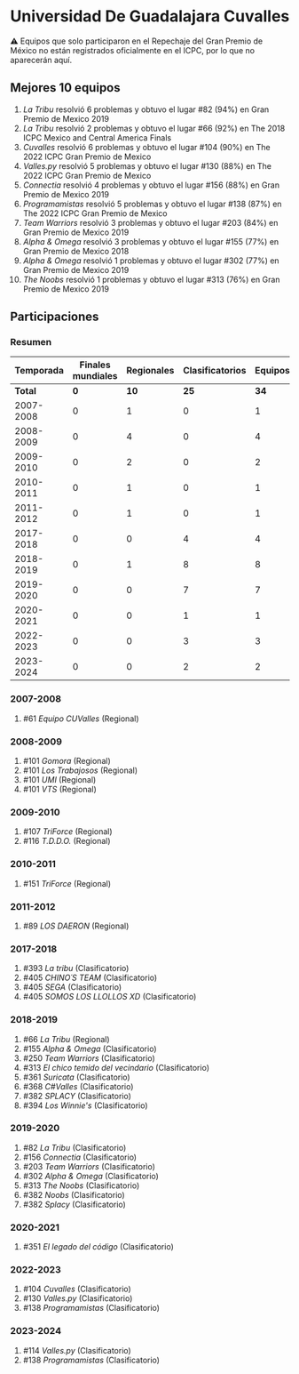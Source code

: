 # Universidad De Guadalajara Cuvalles

:warning: Equipos que solo participaron en el Repechaje del Gran Premio de México no están registrados oficialmente en el ICPC, por lo que no aparecerán aquí.

## Mejores 10 equipos

1. _La Tribu_ resolvió 6 problemas y obtuvo el lugar #82 (94%) en Gran Premio de Mexico 2019
1. _La Tribu_ resolvió 2 problemas y obtuvo el lugar #66 (92%) en The 2018 ICPC Mexico and Central America Finals
1. _Cuvalles_ resolvió 6 problemas y obtuvo el lugar #104 (90%) en The 2022 ICPC Gran Premio de Mexico
1. _Valles.py_ resolvió 5 problemas y obtuvo el lugar #130 (88%) en The 2022 ICPC Gran Premio de Mexico
1. _Connectia_ resolvió 4 problemas y obtuvo el lugar #156 (88%) en Gran Premio de Mexico 2019
1. _Programamistas_ resolvió 5 problemas y obtuvo el lugar #138 (87%) en The 2022 ICPC Gran Premio de Mexico
1. _Team Warriors_ resolvió 3 problemas y obtuvo el lugar #203 (84%) en Gran Premio de Mexico 2019
1. _Alpha & Omega_ resolvió 3 problemas y obtuvo el lugar #155 (77%) en Gran Premio de Mexico 2018
1. _Alpha & Omega_ resolvió 1 problemas y obtuvo el lugar #302 (77%) en Gran Premio de Mexico 2019
1. _The Noobs_ resolvió 1 problemas y obtuvo el lugar #313 (76%) en Gran Premio de Mexico 2019

## Participaciones

### Resumen

| Temporada | Finales mundiales | Regionales | Clasificatorios | Equipos |
| --- | --- | --- | --- | --- |
| **Total** | **0** | **10** | **25** | **34** |
| 2007-2008 | 0 | 1 | 0 | 1 |
| 2008-2009 | 0 | 4 | 0 | 4 |
| 2009-2010 | 0 | 2 | 0 | 2 |
| 2010-2011 | 0 | 1 | 0 | 1 |
| 2011-2012 | 0 | 1 | 0 | 1 |
| 2017-2018 | 0 | 0 | 4 | 4 |
| 2018-2019 | 0 | 1 | 8 | 8 |
| 2019-2020 | 0 | 0 | 7 | 7 |
| 2020-2021 | 0 | 0 | 1 | 1 |
| 2022-2023 | 0 | 0 | 3 | 3 |
| 2023-2024 | 0 | 0 | 2 | 2 |

### 2007-2008

1. #61 _Equipo CUValles_ (Regional)

### 2008-2009

1. #101 _Gomora_ (Regional)
1. #101 _Los Trabajosos_ (Regional)
1. #101 _UMI_ (Regional)
1. #101 _VTS_ (Regional)

### 2009-2010

1. #107 _TriForce_ (Regional)
1. #116 _T.D.D.O._ (Regional)

### 2010-2011

1. #151 _TriForce_ (Regional)

### 2011-2012

1. #89 _LOS DAERON_ (Regional)

### 2017-2018

1. #393 _La tribu_ (Clasificatorio)
1. #405 _CHINO´S TEAM_ (Clasificatorio)
1. #405 _SEGA_ (Clasificatorio)
1. #405 _SOMOS LOS LLOLLOS XD_ (Clasificatorio)

### 2018-2019

1. #66 _La Tribu_ (Regional)
1. #155 _Alpha & Omega_ (Clasificatorio)
1. #250 _Team Warriors_ (Clasificatorio)
1. #313 _El chico temido del vecindario_ (Clasificatorio)
1. #361 _Suricata_ (Clasificatorio)
1. #368 _C#Valles_ (Clasificatorio)
1. #382 _SPLACY_ (Clasificatorio)
1. #394 _Los Winnie's_ (Clasificatorio)

### 2019-2020

1. #82 _La Tribu_ (Clasificatorio)
1. #156 _Connectia_ (Clasificatorio)
1. #203 _Team Warriors_ (Clasificatorio)
1. #302 _Alpha & Omega_ (Clasificatorio)
1. #313 _The Noobs_ (Clasificatorio)
1. #382 _Noobs_ (Clasificatorio)
1. #382 _Splacy_ (Clasificatorio)

### 2020-2021

1. #351 _El legado del código_ (Clasificatorio)

### 2022-2023

1. #104 _Cuvalles_ (Clasificatorio)
1. #130 _Valles.py_ (Clasificatorio)
1. #138 _Programamistas_ (Clasificatorio)

### 2023-2024

1. #114 _Valles.py_ (Clasificatorio)
1. #138 _Programamistas_ (Clasificatorio)



